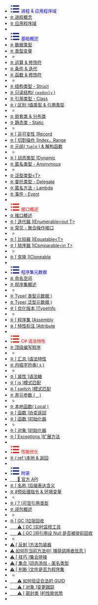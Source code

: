 -  <span style='color:Blue'><img src="wwwroot/images/MB.svg" alt="" style="margin-bottom:-4px" />&nbsp;进程 & 应用程序域</span>
-  [✡ 进程概念](z1.0.0)
-  [✡ 应用程序域](z2.0.0)
-  
-  <span style='color:Blue'><img src="wwwroot/images/MB.svg" alt="" style="margin-bottom:-4px" />&nbsp;基础概述</span>
-  [✡ 数据类型](c2.0.0)
-  [✡ 类型变量](c3.0.0)
-  -
-  [✡ 运算 & 修饰符](t2.0.0)
-  [✡ 条件 & 迭代](c10.0.0)
-  [✡ 函数 & 修饰符](c11.0.0)
-  -
-  [✡ 结构类型 - Struct](c4.0.0)
-  [✡ 只读结构( `readonly` )](v1.0.4)
-  [✡ 引用类型 - Class](c5.0.0)
-  [✡ ( 区别 )值类型 & 引用类型](c6.0.0)
-  -
-  [✡ 嵌套类 & 分布类](c8.0.0)
-  [✡ 静态类 - Static](c9.0.0)
-  -
-  [✡ [  非可变性 ]Record](v1.1.1)
-  [✡ [ 切割操作 ]Index，Range](v1.0.8)
-  [✡ 元组( `Tuple` ) &  解构函数](v1.0.2)
-  -
-  [✡ [ 动态类型 ]Dynamic](c7.0.0)
-  [✡ 匿名类型 - Anonymous](c12.0.0)
-  -
-  [✡ 泛型类型\<T>](c13.0.0)
-  [✡ 委托类型 - Delegate](c14.0.0)
-  [✡ 匿名方法 - Lambda](c16.0.0)
-  [✡ 事件 - Event](c15.0.0)
-  
-  <span style='color:Red'><img src="wwwroot/images/MR.svg" alt="" style="margin-bottom:-4px" />&nbsp;接口概述</span>
-  [✡ 接口概述](i1.0.0)
-  [✡ [ 迭代器 ]IEnumerable\<out T>](i2.0.0)
-  [✡ 常见 - 聚合操作接口](i3.0.0)
-  -
-  [✡ [ 比较器 ]IEquatable\<T>](i4.0.0)
-  [✡ [ 排序器 ]IComparable\<in T>](i5.0.0)
-  -
-  [✡ [ 克隆 ]ICloneable](i6.0.0)
-  
-  <span style='color:Blue'><img src="wwwroot/images/MB.svg" alt="" style="margin-bottom:-4px" />&nbsp;程序集元数据</span>
-  [✡ 命名空间](n8.0.0)
-  [✡ 程序集概述](n1.0.0)
-  -
-  [✡ Type( 类型元数据  ) ](n2.0.0)
-  [✡ Type( 泛型元数据  ) ](n4.0.0)
-  [✡ [ 优化版本 ]TypeInfo ](n3.0.0)
-  -
-  [✡ [ 程序集 ]Assembly ](n6.0.0)
-  [✡ [ 特性标注 ]Attribute ](n7.0.0)
-  
-  <span style='color:Red'><img src="wwwroot/images/MR.svg" alt="" style="margin-bottom:-4px" />&nbsp;C# 语法特性</span>
-  [✡ 顶级编写程序](v1.0.0)
-  -
-  [✡ [ 汇总 ]语法特性](v1.0.1)
-  [✡ 内插字符串( `$` )](v1.1.5)
-  -
-  [✡ [ 属性 ]语法糖](v1.2.2)
-  [✡ [ is ]模式匹配](v1.0.5)
-  [✡ [ switch ]模式匹配](v1.0.6)
-  [✡ 弃元参数 ( `_` )](v1.1.6)
-  -
-  [✡ 本地函数( Local )](v1.0.3)
-  [✡ [ 函数 ]协变返回](v1.1.7)
-  [✡ [ 函数 ]初始化器](v1.2.3)
-  -
-  [✡ [ 对象 ]初始化器](v1.1.3)
-  [✡ [ Exceptions ]扩展方法](v1.1.4)
-  
-  <span style='color:Red'><img src="wwwroot/images/MR.svg" alt="" style="margin-bottom:-4px" />&nbsp;性能优化</span>
-  [✡ ( ref )本地 & 返回](x1.0.0)
-  
-  <span style='color:Blue'><img src="wwwroot/images/MB.svg" alt="" style="margin-bottom:-4px" />&nbsp;附录</span>
-  [&nbsp;&nbsp;&nbsp;&nbsp;&nbsp;&nbsp;📖 官方 API ](https://docs.microsoft.com/zh-cn/dotnet/api/system?view=net-6.0)
-  [✡ [ 名称 ]后缀表达含义 ](w5.0.0)
-  [✡ #预处理指令 & 环境变量 ](w4.0.0)
-  -
-  [✡ ( ? )可空引用类型](t4.0.0)
-  [✡ 闭包概述](t1.0.0)
-  -
-  [✡ [ GC ]垃圾回收](t3.0.0)
-  [&nbsp;&nbsp;&nbsp;&nbsp;&nbsp;&nbsp;⚠ [ GC ]实时监控工具 ](https://mp.weixin.qq.com/s?__biz=MjM5MzI5Mzg1OA==&mid=2247493129&idx=2&sn=ef5f38677c369594cee12353c13ead02&chksm=a69b954491ec1c521295d88734137b5364e20d0e4ca09b254c499971e9465fa2520217126129&mpshare=1&scene=23&srcid=0516eCDaHjxigsLuj1EdWcjD&sharer_sharetime=1652680528839&sharer_shareid=a6c83a6b87e114417312bf85e473adcb#rd)
-  [&nbsp;&nbsp;&nbsp;&nbsp;&nbsp;&nbsp;⚠ [ GC ]将引用设 Null 是否被提前回收 ](https://mp.weixin.qq.com/s?__biz=MzU2OTY3MTYzOA==&mid=2247491105&idx=1&sn=9184ba6fce4fdd816ad1a82e19c9dbeb&chksm=fcfa7498cb8dfd8e0234aebecca0c0d81e4cc644c83d63c631a10ce7fdce01079de701790899&mpshare=1&scene=23&srcid=09230vi0oVLP5kUbqMlN3LyI&sharer_sharetime=1663909100886&sharer_shareid=a6c83a6b87e114417312bf85e473adcb#rd)
-  -
-  [⚠ [ 反射 ]方法包装器](w6.0.0)
-  [⚠ 如何在当前方法中[ 捕获调用者信息 ]](w1.0.0)
-  [⚠ [ 技巧 ]集合拼接 ](w2.0.0)
-  [⚠ [ 集合 ]动态添加 - 匿名类型 ](w3.0.0)
-  [⚠ [ 判断 ]文件是否为程序集 ](w7.0.0)
-  -
-  [&nbsp;&nbsp;&nbsp;&nbsp;&nbsp;&nbsp;⚠ 如何验证合法的 GUID ](https://mp.weixin.qq.com/s?__biz=MjM5MzI5Mzg1OA==&mid=2247491443&idx=3&sn=2b8c649376904cc841edc6180cf5f31a&chksm=a6986c3e91efe52817f6332dd6778294905b0d9c81d94a0c87fb55d4bfc3f550ee806ae3f261&mpshare=1&scene=23&srcid=1104SgkRaNTdw6tPvaxZUSvL&sharer_sharetime=1635988525708&sharer_shareid=59de2f213c6a6639f6a4600116f6fabf#rd)
-  [&nbsp;&nbsp;&nbsp;&nbsp;&nbsp;&nbsp;⚠ [ 对象 ]变更跟踪 ](https://mp.weixin.qq.com/s?__biz=MzAwNTMxMzg1MA==&mid=2654087489&idx=3&sn=830312ce57ae941bd41094a1e192a816&chksm=80d80d14b7af840225490a41e8de647ffbac657bc123443258197d52f8b8cd0d10d2042e4080&mpshare=1&scene=23&srcid=0121Jar4TT8b0PPIAoKFc8Gd&sharer_sharetime=1642762814594&sharer_shareid=59de2f213c6a6639f6a4600116f6fabf#rd)
-  [&nbsp;&nbsp;&nbsp;&nbsp;&nbsp;&nbsp;⚠ [ 密封类 ]的性能优势 ](https://mp.weixin.qq.com/s?__biz=MzAwNTMxMzg1MA==&mid=2654089105&idx=1&sn=d14d6b4118a7cf28393b817d73c11d44&chksm=80d80bc4b7af82d2a3bee1228749ddaed096e51dd00c7b8ffb8cb186c3e1f05caf26b555e8e4&mpshare=1&scene=23&srcid=0401i826bMFuTMhu5iF3mwTZ&sharer_sharetime=1648774040423&sharer_shareid=a6c83a6b87e114417312bf85e473adcb#rd)
-  



